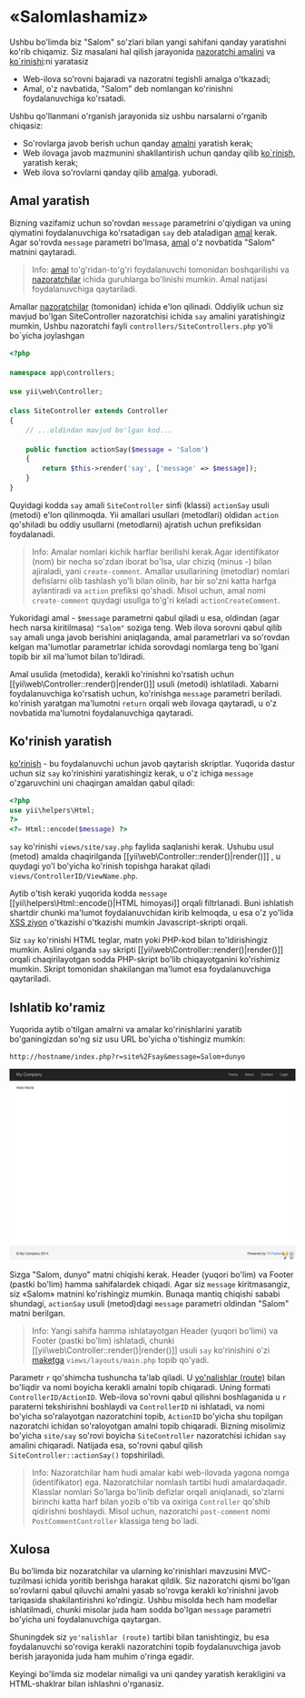 «Salomlashamiz»
================

Ushbu bo'limda biz "Salom" so'zlari bilan yangi sahifani qanday yaratishni ko'rib chiqamiz. Siz masalani hal qilish jarayonida
[nazoratchi amalini](structure-controllers.md) va [ko`rinishi](structure-views.md):ni yaratasiz

* Web-ilova so'rovni bajaradi va nazoratni tegishli amalga o'tkazadi;
* Amal, o'z navbatida, "Salom" deb nomlangan ko'rinishni foydalanuvchiga ko'rsatadi.

Ushbu qo'llanmani o'rganish jarayonida siz ushbu narsalarni o'rganib chiqasiz:

* So'rovlarga javob berish uchun qanday [amalni](structure-controllers.md) yaratish kerak;
* Web ilovaga javob mazmunini shakllantirish uchun qanday qilib [ko`rinish](structure-views.md), yaratish kerak;
* Web ilova so'rovlarni qanday  qilib [amalga](structure-controllers.md). yuboradi.


Amal yaratish <span id="creating-action"></span>
------------------------------------------------


Bizning vazifamiz uchun so'rovdan `message` parametrini o'qiydigan va uning qiymatini foydalanuvchiga ko'rsatadigan `say` deb ataladigan [amal](structure-controllers.md) kerak.
Agar so'rovda `message` parametri bo'lmasa, [amal](structure-controllers.md) o'z novbatida "Salom" matnini qaytaradi.
> Info: [amal](structure-controllers.md) to'g'ridan-to'g'ri foydalanuvchi tomonidan boshqarilishi va [nazoratchilar](structure-controllers.md) ichida guruhlarga bo'linishi mumkin. Amal natijasi foydalanuvchiga qaytariladi.

Amallar [nazoratchilar](structure-controllers.md) (tomonidan) ichida e'lon qilinadi.
Oddiylik uchun siz mavjud bo'lgan SiteController nazoratchisi ichida `say` amalini yaratishingiz mumkin, Ushbu nazoratchi fayli `controllers/SiteControllers.php` yo'li bo`yicha joylashgan
```php
<?php

namespace app\controllers;

use yii\web\Controller;

class SiteController extends Controller
{
    // ...oldindan mavjud bo'lgan kod...

    public function actionSay($message = 'Salom')
    {
        return $this->render('say', ['message' => $message]);
    }
}
```

Quyidagi kodda `say` amali `SiteController` sinfi (klassi) `actionSay` usuli (metodi) e'lon qilinmoqda.
Yii amallari usullari (metodlari) oldidan `action` qo'shiladi bu oddiy usullarni (metodlarni) ajratish uchun prefiksidan foydalanadi.

> Info: Amalar nomlari kichik harflar berilishi kerak.Agar identifikator (nom) bir necha so'zdan iborat bo'lsa, ular
  chiziq (minus -) bilan ajiraladi, yani `create-comment`. Amallar usullarining (metodlar) nomlari defislarni olib tashlash yo'li bilan olinib, har bir so'zni katta harfga aylantiradi va `action` prefiksi qo'shadi.
  Misol uchun, amal nomi `create-comment` quydagi usullga to'g'ri keladi `actionCreateComment`.

Yukoridagi amal - `$message` parametrni qabul qiladi u esa, oldindan (agar hech narsa kiritilmasa) `"Salom"` soziga teng. Web ilova sorovni qabul qilib
`say` amali unga javob berishini aniqlaganda, amal parametrlari va so'rovdan kelgan ma'lumotlar parametrlar ichida sorovdagi nomlarga teng bo`lgani topib bir xil ma'lumot bilan to'ldiradi.

Amal usulida (metodida), kerakli ko'rinishni ko'rsatish uchun [[yii\web\Controller::render()|render()]] usuli (metodi) ishlatiladi. Xabarni foydalanuvchiga ko'rsatish uchun, ko'rinishga `message` parametri beriladi.
ko'rinish yaratgan ma'lumotni `return` orqali web ilovaga qaytaradi, u o'z novbatida ma'lumotni foydalanuvchiga qaytaradi.


Ko'rinish yaratish<span id="creating-view"></span>
---------------------------------------------------

[ko'rinish](structure-views.md) - bu foydalanuvchi uchun javob qaytarish skriptlar. Yuqorida dastur uchun siz `say` ko'rinishini yaratishingiz kerak, u o'z ichiga `message` o'zgaruvchini uni chaqirgan amaldan qabul qiladi:

```php
<?php
use yii\helpers\Html;
?>
<?= Html::encode($message) ?>
```

`say` ko'rinishi `views/site/say.php` faylida saqlanishi kerak. Ushubu usul (metod) amalda chaqirilganda [[yii\web\Controller::render()|render()]]
, u quydagi yo'l bo'yicha ko'rinish topishga harakat qiladi `views/ControllerID/ViewName.php`.

Aytib o'tish keraki yuqorida kodda `message` [[yii\helpers\Html::encode()|HTML himoyasi]] orqali filtrlanadi.
Buni ishlatish shartdir chunki ma'lumot foydalanuvchidan kirib kelmoqda, u esa o'z yo'lida [XSS ziyon](https://ru.wikipedia.org/wiki/%D0%9C%D0%B5%D0%B6%D1%81%D0%B0%D0%B9%D1%82%D0%BE%D0%B2%D1%8B%D0%B9_%D1%81%D0%BA%D1%80%D0%B8%D0%BF%D1%82%D0%B8%D0%BD%D0%B3)
o'tkazishi o'tkazishi mumkin Javascript-skripti orqali.

Siz `say` ko'rinishi HTML teglar, matn yoki PHP-kod bilan to'ldirishingiz mumkin. Aslini olganda `say` skripti [[yii\web\Controller::render()|render()]] orqali chaqirilayotgan sodda PHP-skript bo'lib chiqayotganini ko'rishimiz mumkin. Skript tomonidan shakilangan ma'lumot esa foydalanuvchiga qaytariladi.


Ishlatib ko'ramiz <span id="trying-it-out"></span>
--------------------------------------

Yuqorida aytib o'tilgan amalrni va amalar ko'rinishlarini yaratib bo'ganingizdan so'ng siz usu URL bo'yicha o'tishingiz mumkin:

```
http://hostname/index.php?r=site%2Fsay&message=Salom+dunyo
```

![Salom, dunyo](images/start-hello-world.png)

Sizga "Salom, dunyo" matni chiqishi kerak. Header (yuqori bo'lim) va  Footer (pastki bo'lim) hamma sahifalardek chiqadi.
Agar siz `message` kiritmasangiz, siz «Salom» matnini ko'rishingiz mumkin. Bunaqa mantiq chiqishi sababi shundagi, `actionSay` usuli (metod)dagi `message` parametri oldindan "Salom" matni berilgan.

> Info: Yangi sahifa hamma ishlatayotgan Header (yuqori bo'limi) va Footer (pastki bo'lim) ishlatadi, chunki 
  [[yii\web\Controller::render()|render()]] usuli `say` ko'rinishini o'zi [maketga](structure-views.md) `views/layouts/main.php`  topib qo'yadi.

Parametr `r` qo'shimcha tushuncha ta'lab qiladi. U [yo'nalishlar (route)](runtime-routing.md) bilan bo'liqdir va nomi boyicha kerakli amalni topib chiqaradi. Uning formati `ControllerID/ActionID`. Web-ilova so'rovni qabul qilishni boshlaganida u `r` paraterni tekshirishni boshlaydi va `ControllerID` ni ishlatadi, va nomi bo'yicha so'ralayotgan nazoratchini topib, `ActionID` bo'yicha shu topilgan nazoratchi ichidan so'raloyotgan amalni topib chiqaradi.
Bizning misolimiz bo'yicha `site/say` so'rovi boyicha `SiteController` nazoratchisi ichidan `say` amalini chiqaradi.
Natijada esa, so'rovni qabul qilish `SiteController::actionSay()` topshiriladi.

> Info: Nazoratchilar ham hudi amalar kabi web-ilovada yagona nomga (identifikator) ega.
  Nazoratchilar nomlash tartibi hudi amalardaqadir. Klasslar nomlari So'larga bo'linib defizlar orqali aniqlanadi, so'zlarni birinchi katta harf bilan yozib o'tib va oxiriga `Controller` qo'shib qidirishni boshlaydi. Misol uchun, nazoratchi `post-comment` nomi `PostCommentController` klassiga teng bo`ladi.


Xulosa <span id="summary"></span>
-----------------------------

Bu bo'limda biz nozaratchilar va ularning ko'rinishlari mavzusini MVC-tuzilmasi ichida yoritib berishga harakat qildik. Siz nazoratchi qismi bo'lgan so'rovlarni qabul qiluvchi amalni yasab so'rovga kerakli ko'rinishni javob tariqasida shakilantirishni ko'rdingiz. Ushbu misolda hech ham modellar ishlatilmadi, chunki misolar juda ham sodda bo'lgan `message` parametri bo'yicha uni foydalanuvchiga qaytargan.

Shuningdek siz `yo'nalishlar (route)` tartibi bilan tanishtingiz, bu esa foydalanuvchi so'roviga kerakli nazoratchini topib foydalanuvchiga javob berish jarayonida juda ham muhim o'ringa egadir.

Keyingi bo'limda siz modelar nimaligi va uni qandey yaratish kerakligini va HTML-shaklrar bilan ishlashni o'rganasiz.

